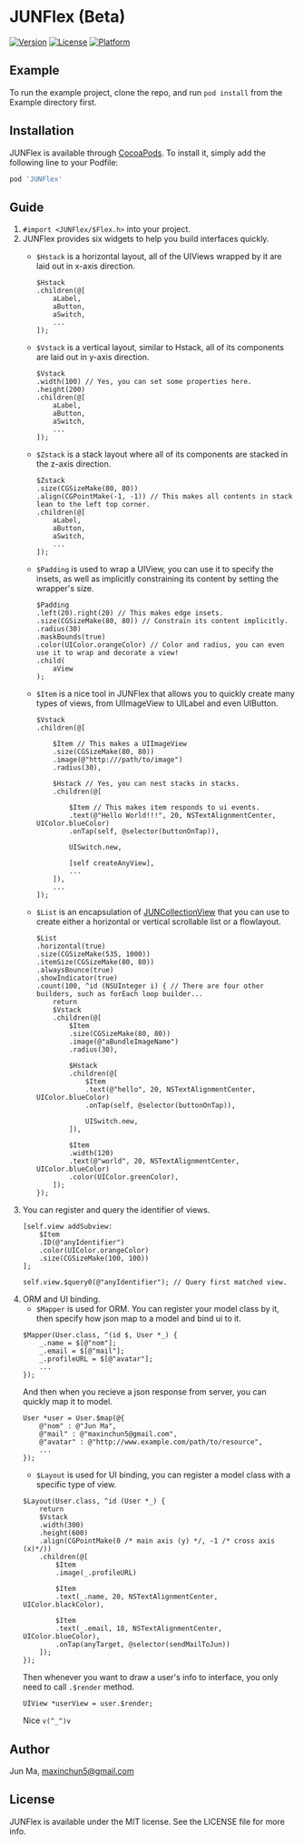 # JUNFlex (Beta)

[![Version](https://img.shields.io/cocoapods/v/JUNFlex.svg?style=flat)](https://cocoapods.org/pods/JUNFlex)
[![License](https://img.shields.io/cocoapods/l/JUNFlex.svg?style=flat)](https://cocoapods.org/pods/JUNFlex)
[![Platform](https://img.shields.io/cocoapods/p/JUNFlex.svg?style=flat)](https://cocoapods.org/pods/JUNFlex)

## Example

To run the example project, clone the repo, and run `pod install` from the Example directory first.

## Installation

JUNFlex is available through [CocoaPods](https://cocoapods.org). To install
it, simply add the following line to your Podfile:

```ruby
pod 'JUNFlex'
```

## Guide
1. ```#import <JUNFlex/$Flex.h>``` into your project.
2. JUNFlex provides six widgets to help you build interfaces quickly.
	+ ```$Hstack``` is a horizontal layout, all of the UIViews wrapped by it are laid out in x-axis direction.
		```objc
		$Hstack
      	.children(@[
			aLabel,
      		aButton,
      		aSwitch,
      		...
      	]);
		```

	+ ```$Vstack``` is a vertical layout, similar to Hstack, all of its components are laid out in y-axis direction.
		```objc
		$Vstack
		.width(100) // Yes, you can set some properties here.
		.height(200)
      	.children(@[
			aLabel,
      		aButton,
      		aSwitch,
      		...
      	]);
		```
	+ ```$Zstack``` is a stack layout where all of its components are stacked in the z-axis direction.
		```objc
		$Zstack
		.size(CGSizeMake(80, 80))
		.align(CGPointMake(-1, -1)) // This makes all contents in stack lean to the left top corner.
      	.children(@[
			aLabel,
      		aButton,
      		aSwitch,
      		...
      	]);
		```
	+ ```$Padding``` is used to wrap a UIView, you can use it to specify the insets, as well as implicitly constraining its content by setting the wrapper's size.
		```objc
		$Padding
		.left(20).right(20) // This makes edge insets.
		.size(CGSizeMake(80, 80)) // Constrain its content implicitly.
		.radius(30)
		.maskBounds(true)
        .color(UIColor.orangeColor) // Color and radius, you can even use it to wrap and decorate a view!
      	.child(
			aView
      	);
		```
	+ ```$Item``` is a nice tool in JUNFlex that allows you to quickly create many types of views, from UIImageView to UILabel and even UIButton.
		```objc
		$Vstack
      	.children(@[

			$Item // This makes a UIImageView
           	.size(CGSizeMake(80, 80))
           	.image(@"http:///path/to/image")
         	.radius(30),

         	$Hstack // Yes, you can nest stacks in stacks.
          	.children(@[

           		$Item // This makes item responds to ui events.
           		.text(@"Hello World!!!", 20, NSTextAlignmentCenter, UIColor.blueColor)
           		.onTap(self, @selector(buttonOnTap)), 

           		UISwitch.new,

           		[self createAnyView],
           		...
          	]),
      		...
      	]);
		```
	+ ```$List``` is an encapsulation of [JUNCollectionView](https://github.com/Jun2786184671/JUNCollectionView) that you can use to create either a horizontal or vertical scrollable list or a flowlayout.
		```objc
		$List
		.horizontal(true)
		.size(CGSizeMake(535, 1000))
		.itemSize(CGSizeMake(80, 80))
        .alwaysBounce(true)
        .showIndicator(true)
        .count(100, ^id (NSUInteger i) { // There are four other builders, such as forEach loop builder...
        	return
        	$Vstack
        	.children(@[
        		$Item
        		.size(CGSizeMake(80, 80))
        		.image(@"aBundleImageName")
        		.radius(30),

        		$Hstack
        		.children(@[
        			$Item
        			.text(@"hello", 20, NSTextAlignmentCenter, UIColor.blueColor)
        			.onTap(self, @selector(buttonOnTap)),

        			UISwitch.new,
        		]),

        		$Item
        		.width(120)
        		.text(@"world", 20, NSTextAlignmentCenter, UIColor.blueColor)
        		.color(UIColor.greenColor),
            ]);
        });
		```
3. You can register and query the identifier of views.
	```objc
	[self.view addSubview:
		$Item
		.ID(@"anyIdentifier")
		.color(UIColor.orangeColor)
		.size(CGSizeMake(100, 100))
	];

	self.view.$query0(@"anyIdentifier"); // Query first matched view.

	```
4. ORM and UI binding.
	+ ```$Mapper``` is used for ORM. You can register your model class by it, then specify how json map to a model and bind ui to it.
	```objc
	$Mapper(User.class, ^(id $, User *_) {
        _.name = $[@"nom"];
        _.email = $[@"mail"];
        _.profileURL = $[@"avatar"];
        ...
    });
	```
	And then when you recieve a json response from server, you can quickly map it to model.
	```objc
	User *user = User.$map(@{
		@"nom" : @"Jun Ma",
		@"mail" : @"maxinchun5@gmail.com",
		@"avatar" : @"http://www.example.com/path/to/resource",
		...
	});
	```
	+ ```$Layout``` is used for UI binding, you can register a model class with a specific type of view.
	```objc
	$Layout(User.class, ^id (User *_) {
		return
		$Vstack
		.width(300)
		.height(600)
		.align(CGPointMake(0 /* main axis (y) */, -1 /* cross axis (x)*/))
		.children(@[
			$Item
			.image(_.profileURL)

			$Item
			.text(_.name, 20, NSTextAlignmentCenter, UIColor.blackColor),

			$Item
			.text(_.email, 18, NSTextAlignmentCenter, UIColor.blueColor),
			.onTap(anyTarget, @selector(sendMailToJun))
		]);
	});
	```
	Then whenever you want to draw a user's info to interface, you only need to call ```.$render``` method.
	```objc
	UIView *userView = user.$render;
	```
	Nice ```v(^_^)v```

## Author

Jun Ma, maxinchun5@gmail.com

## License

JUNFlex is available under the MIT license. See the LICENSE file for more info.
